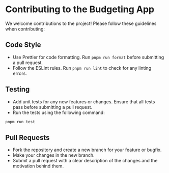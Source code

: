 # Contributing to the Budgeting App

We welcome contributions to the project! Please follow these guidelines when contributing:

## Code Style

- Use Prettier for code formatting. Run `pnpm run format` before submitting a pull request.
- Follow the ESLint rules. Run `pnpm run lint` to check for any linting errors.

## Testing

- Add unit tests for any new features or changes. Ensure that all tests pass before submitting a pull request.
- Run the tests using the following command:

```bash
pnpm run test
```

## Pull Requests

- Fork the repository and create a new branch for your feature or bugfix.
- Make your changes in the new branch.
- Submit a pull request with a clear description of the changes and the motivation behind them.

